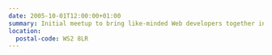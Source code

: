 ```yaml
---
date: 2005-10-01T12:00:00+01:00
summary: Initial meetup to bring like-minded Web developers together in the West Midlands, have a chat about what you’ve been up to, what you think of the current state of the Web and where you think its going.
location:
  postal-code: WS2 8LR
---
```

